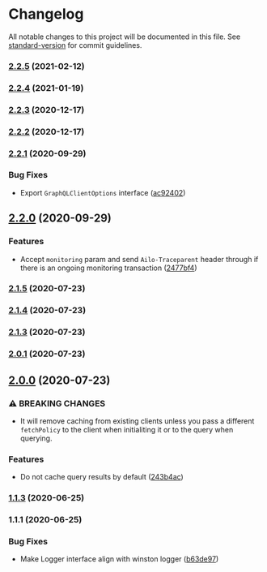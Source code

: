# Changelog

All notable changes to this project will be documented in this file. See [standard-version](https://github.com/conventional-changelog/standard-version) for commit guidelines.

### [2.2.5](https://github.com/ailohq/graphql-client/compare/v2.2.4...v2.2.5) (2021-02-12)

### [2.2.4](https://github.com/ailohq/graphql-client/compare/v2.2.3...v2.2.4) (2021-01-19)

### [2.2.3](https://github.com/ailohq/graphql-client/compare/v2.2.2...v2.2.3) (2020-12-17)

### [2.2.2](https://github.com/ailohq/graphql-client/compare/v2.2.1...v2.2.2) (2020-12-17)

### [2.2.1](https://github.com/ailohq/graphql-client/compare/v2.2.0...v2.2.1) (2020-09-29)


### Bug Fixes

* Export `GraphQLClientOptions` interface ([ac92402](https://github.com/ailohq/graphql-client/commit/ac92402afe09b57335d616282bf2acbe1bd01b2e))

## [2.2.0](https://github.com/ailohq/graphql-client/compare/v2.1.5...v2.2.0) (2020-09-29)


### Features

* Accept `monitoring` param and send `Ailo-Traceparent` header through if there is an ongoing monitoring transaction ([2477bf4](https://github.com/ailohq/graphql-client/commit/2477bf435b353732f5efc20784c5373fd3c9eba6))

### [2.1.5](https://github.com/ailohq/graphql-client/compare/v2.1.4...v2.1.5) (2020-07-23)

### [2.1.4](https://github.com/ailohq/graphql-client/compare/v2.1.3...v2.1.4) (2020-07-23)

### [2.1.3](https://github.com/ailohq/graphql-client/compare/v2.0.1...v2.1.3) (2020-07-23)

### [2.0.1](https://github.com/ailohq/graphql-client/compare/v2.0.0...v2.0.1) (2020-07-23)

## [2.0.0](https://github.com/ailohq/graphql-client/compare/v1.1.3...v2.0.0) (2020-07-23)


### ⚠ BREAKING CHANGES

* It will remove caching from existing clients unless you pass a different `fetchPolicy` to the client when initialiting it or to the query when querying.

### Features

* Do not cache query results by default ([243b4ac](https://github.com/ailohq/graphql-client/commit/243b4ac44a98cbb060c8c9df100ade1d57f0b4ce))

### [1.1.3](https://github.com/ailohq/ailo-graphql-client/compare/v1.1.1...v1.1.3) (2020-06-25)

### 1.1.1 (2020-06-25)

### Bug Fixes

- Make Logger interface align with winston logger ([b63de97](https://github.com/ailohq/ailo-graphql-client/commit/b63de972c1bda3ad6c24e7586de6846c97ea6814))

